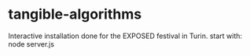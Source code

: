 # tangible-algorithms
Interactive installation done for the EXPOSED festival in Turin.
start with:
node server.js
